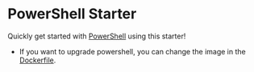 # PowerShell Starter

Quickly get started with [PowerShell](https://learn.microsoft.com/en-us/powershell/) using this starter! 

- If you want to upgrade powershell, you can change the image in the [Dockerfile](./.codesandbox/Dockerfile).